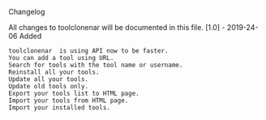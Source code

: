 Changelog

All changes to toolclonenar will be documented in this file.
[1.0] - 2019-24-06
Added

    toolclonenar  is using API now to be faster.
    You can add a tool using URL.
    Search for tools with the tool name or username.
    Reinstall all your tools.
    Update all your tools.
    Update old tools only.
    Export your tools list to HTML page.
    Import your tools from HTML page.
    Import your installed tools.

